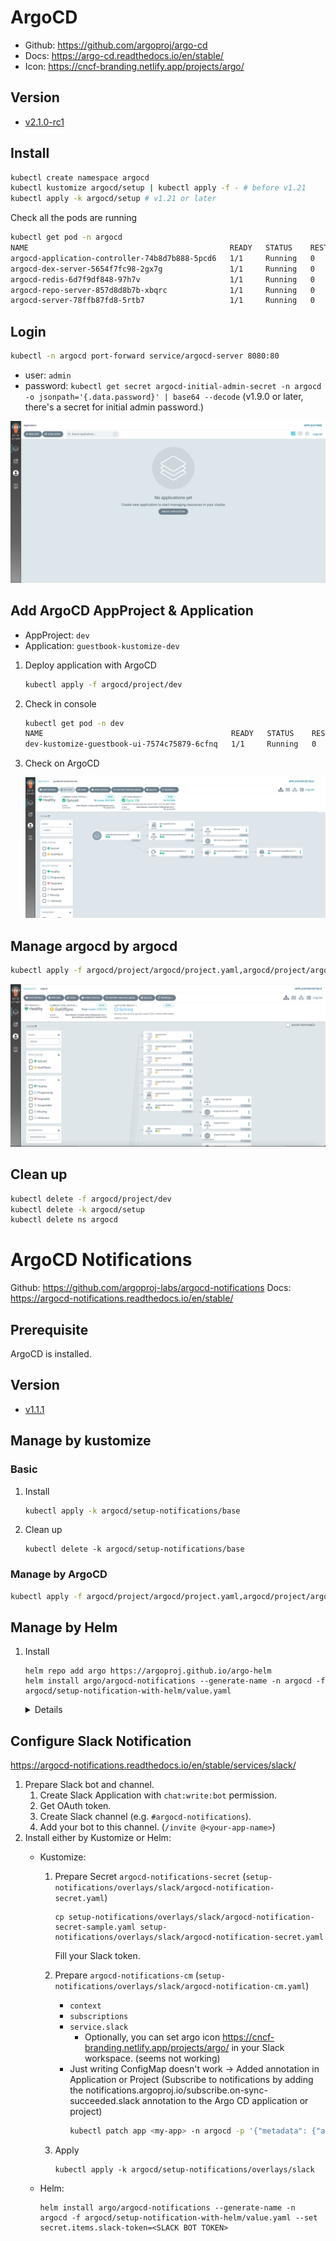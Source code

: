 # ArgoCD

- Github: https://github.com/argoproj/argo-cd
- Docs: https://argo-cd.readthedocs.io/en/stable/
- Icon: https://cncf-branding.netlify.app/projects/argo/
## Version

- [v2.1.0-rc1](https://github.com/argoproj/argo-cd/releases/tag/v2.1.0-rc1)
## Install

```bash
kubectl create namespace argocd
kubectl kustomize argocd/setup | kubectl apply -f - # before v1.21
kubectl apply -k argocd/setup # v1.21 or later
```

Check all the pods are running

```bash
kubectl get pod -n argocd
NAME                                             READY   STATUS    RESTARTS   AGE
argocd-application-controller-74b8d7b888-5pcd6   1/1     Running   0          45s
argocd-dex-server-5654f7fc98-2gx7g               1/1     Running   0          45s
argocd-redis-6d7f9df848-97h7v                    1/1     Running   0          45s
argocd-repo-server-857d8d8b7b-xbqrc              1/1     Running   0          45s
argocd-server-78ffb87fd8-5rtb7                   1/1     Running   0          45s
```

## Login

```bash
kubectl -n argocd port-forward service/argocd-server 8080:80
```

- user: `admin`
- password: `kubectl get secret argocd-initial-admin-secret -n argocd -o jsonpath='{.data.password}' | base64 --decode` (v1.9.0 or later, there's a secret for initial admin password.)

![](img/argocd.png)

## Add ArgoCD AppProject & Application

- AppProject: `dev`
- Application: `guestbook-kustomize-dev`

1. Deploy application with ArgoCD

    ```bash
    kubectl apply -f argocd/project/dev
    ```

1. Check in console

    ```bash
    kubectl get pod -n dev
    NAME                                          READY   STATUS    RESTARTS   AGE
    dev-kustomize-guestbook-ui-7574c75879-6cfnq   1/1     Running   0          95s
    ```

1. Check on ArgoCD

    ![](img/argocd-guestbook-kustomize-dev.png)

## Manage argocd by argocd

```bash
kubectl apply -f argocd/project/argocd/project.yaml,argocd/project/argocd/app-argocd.yaml
```

![](img/argocd-by-argocd.png)

## Clean up

```bash
kubectl delete -f argocd/project/dev
kubectl delete -k argocd/setup
kubectl delete ns argocd
```

# ArgoCD Notifications

Github: https://github.com/argoproj-labs/argocd-notifications
Docs: https://argocd-notifications.readthedocs.io/en/stable/

## Prerequisite

ArgoCD is installed.

## Version

- [v1.1.1](https://github.com/argoproj-labs/argocd-notifications/releases/tag/v1.1.1)


## Manage by kustomize

### Basic

1. Install

    ```bash
    kubectl apply -k argocd/setup-notifications/base
    ```

1. Clean up

    ```
    kubectl delete -k argocd/setup-notifications/base
    ```

### Manage by ArgoCD


```bash
kubectl apply -f argocd/project/argocd/project.yaml,argocd/project/argocd/app-argocd-notifications.yaml
```

## Manage by Helm

1. Install

    ```
    helm repo add argo https://argoproj.github.io/argo-helm
    helm install argo/argocd-notifications --generate-name -n argocd -f argocd/setup-notification-with-helm/value.yaml
    ```

    <details>

    failed:

    ```
    Error: YAML parse error on argocd-notifications/templates/configmap.yaml: error converting YAML to JSON: yaml: line 15: did not find expected key
    ```

    https://github.com/argoproj/argo-helm/issues/616 → fixed in https://github.com/argoproj-labs/argocd-notifications/pull/315

    </details>

## Configure Slack Notification

https://argocd-notifications.readthedocs.io/en/stable/services/slack/

1. Prepare Slack bot and channel.
    1. Create Slack Application with `chat:write:bot` permission.
    1. Get OAuth token.
    1. Create Slack channel (e.g. `#argocd-notifications`).
    1. Add your bot to this channel. (`/invite @<your-app-name>`)
1. Install either by Kustomize or Helm:
    - Kustomize:
        1. Prepare Secret `argocd-notifications-secret` (`setup-notifications/overlays/slack/argocd-notification-secret.yaml`)
            ```
            cp setup-notifications/overlays/slack/argocd-notification-secret-sample.yaml setup-notifications/overlays/slack/argocd-notification-secret.yaml
            ```

            Fill your Slack token.

        1. Prepare `argocd-notifications-cm` (`setup-notifications/overlays/slack/argocd-notification-cm.yaml`)
            - `context`
            - `subscriptions`
            - `service.slack`
                - Optionally, you can set argo icon https://cncf-branding.netlify.app/projects/argo/ in your Slack workspace. (seems not working)
            - Just writing ConfigMap doesn't work -> Added annotation in Application or Project (Subscribe to notifications by adding the notifications.argoproj.io/subscribe.on-sync-succeeded.slack annotation to the Argo CD application or project)
                ```bash
                kubectl patch app <my-app> -n argocd -p '{"metadata": {"annotations": {"notifications.argoproj.io/subscribe.on-sync-succeeded.slack":"<my-channel>"}}}' --type merge
                ```
        1. Apply
            ```base
            kubectl apply -k argocd/setup-notifications/overlays/slack
            ```
    - Helm:

        ```
        helm install argo/argocd-notifications --generate-name -n argocd -f argocd/setup-notification-with-helm/value.yaml --set secret.items.slack-token=<SLACK BOT TOKEN>
        ```

